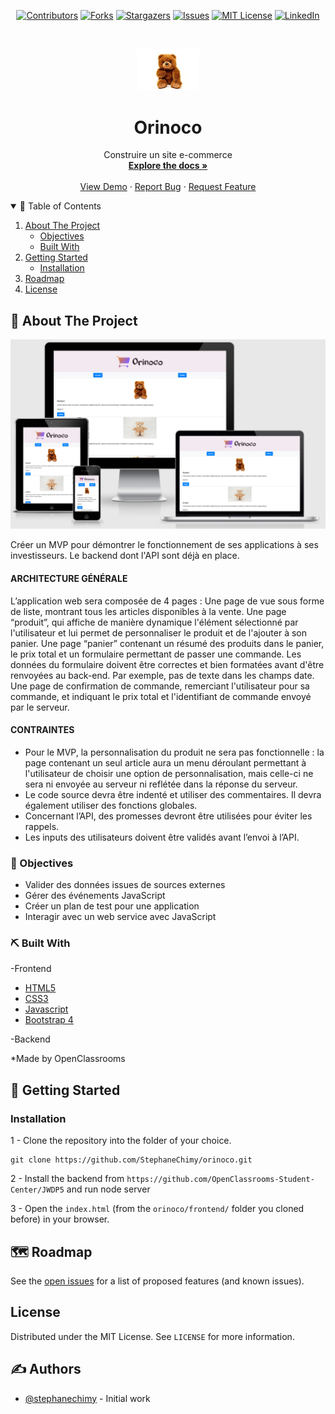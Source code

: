 <!--
*** Thanks for checking out the Best-README-Template. If you have a suggestion
*** that would make this better, please fork the repo and create a pull request
*** or simply open an issue with the tag "enhancement".
*** Thanks again! Now go create something AMAZING! :D
-->


<!-- MARKDOWN LINKS & IMAGES -->
<!-- https://www.markdownguide.org/basic-syntax/#reference-style-links -->
[contributors-shield]: https://img.shields.io/github/contributors/StephaneChimy/orinoco.svg?style=for-the-badge&color=success
[contributors-url]: https://github.com/StephaneChimy/orinoco/graphs/contributors
[forks-shield]: https://img.shields.io/github/forks/StephaneChimy/orinoco.svg?style=for-the-badge
[forks-url]: https://github.com/StephaneChimy/orinoco/network/members
[stars-shield]: https://img.shields.io/github/stars/StephaneChimy/orinoco.svg?style=for-the-badge
[stars-url]: https://github.com/StephaneChimy/orinoco/stargazers
[issues-shield]: https://img.shields.io/github/issues/StephaneChimy/orinoco.svg?style=for-the-badge
[issues-url]: https://github.com/StephaneChimy/orinoco/issues
[license-shield]: https://img.shields.io/github/license/StephaneChimy/orinoco?style=for-the-badge
[license-url]: https://github.com/StephaneChimy/orinoco/blob/main/LICENSE
[linkedin-shield]: https://img.shields.io/badge/-LinkedIn-black.svg?style=for-the-badge&logo=linkedin&colorB=555
[linkedin-url]: https://linkedin.com/in/stephane-chimy
[product-screenshot]: /responsive.png



<!-- PROJECT SHIELDS -->
<!--
*** I'm using markdown "reference style" links for readability.
*** Reference links are enclosed in brackets [ ] instead of parentheses ( ).
*** See the bottom of this document for the declaration of the reference variables
*** for contributors-url, forks-url, etc. This is an optional, concise syntax you may use.
*** https://www.markdownguide.org/basic-syntax/#reference-style-links
-->



<div align="center">
 
 [![Contributors][contributors-shield]][contributors-url]
 [![Forks][forks-shield]][forks-url]
 [![Stargazers][stars-shield]][stars-url]
 [![Issues][issues-shield]][issues-url]
 [![MIT License][license-shield]][license-url]
 [![LinkedIn][linkedin-shield]][linkedin-url]
 
</div>


<!-- PROJECT LOGO -->
<br />
<p align="center">
  <a href="https://github.com/StephaneChimy/orinoco">
    <img src="https://github.com/OpenClassrooms-Student-Center/JWDP5/blob/master/images/teddy_1.jpg" alt="Logo" width="100">
  </a>

  <h1 align="center">Orinoco</h1>

  <p align="center">
    Construire un site e-commerce
    <br />
    <a href="https://github.com/StephaneChimy/orinoco"><strong>Explore the docs »</strong></a>
    <br />
    <br />
    <a href="https://sc-orinoco.netlify.app/">View Demo</a>
    ·
    <a href="https://github.com/StephaneChimy/orinoco/issues">Report Bug</a>
    ·
    <a href="https://github.com/StephaneChimy/orinoco/issues">Request Feature</a>
  </p>
</p>



<!-- TABLE OF CONTENTS -->
<details open="open">
  <summary>📝 Table of Contents</summary>
  <ol>
    <li>
    <a href="#about-the-project">About The Project</a>
      <ul>
        <li><a href="#objectives">Objectives</a></li>
        <li><a href="#built-with">Built With</a></li>
      </ul>
    </li>
    <li>
      <a href="#getting-started">Getting Started</a>
      <ul>
        <!-- <li><a href="#prerequisites">Prerequisites</a></li> -->
        <li><a href="#installation">Installation</a></li>
      </ul>
    </li>
   <!-- <li><a href="#usage">Usage</a></li> -->
    <li><a href="#roadmap">Roadmap</a></li>
   <!-- <li><a href="#contributing">Contributing</a></li> -->
    <li><a href="#license">License</a></li>
   <!-- <li><a href="#contact">Contact</a></li> -->
   <!-- <li><a href="#acknowledgements">Acknowledgements</a></li> -->
  </ol>
</details>



<!-- ABOUT THE PROJECT -->
## 🧐 About The Project <a name = "about-the-project"></a>

[![Orinoco][product-screenshot]](https://sc-orinoco.netlify.app)

Créer un MVP pour démontrer le fonctionnement de ses applications à ses investisseurs.
Le backend dont l'API sont déjà en place.

#### ARCHITECTURE GÉNÉRALE

L’application web sera composée de 4 pages :
Une page de vue sous forme de liste, montrant tous les articles disponibles à la vente.
Une page “produit”, qui affiche de manière dynamique l'élément sélectionné par l'utilisateur et lui permet de personnaliser le produit et de l'ajouter à son panier.
Une page “panier” contenant un résumé des produits dans le panier, le prix total et un formulaire permettant de passer une commande. Les données du formulaire doivent être correctes et bien formatées avant d'être renvoyées au back-end. Par exemple, pas de texte dans les champs date.
Une page de confirmation de commande, remerciant l'utilisateur pour sa commande, et indiquant le prix total et l'identifiant de commande envoyé par le serveur.

#### CONTRAINTES

* Pour le MVP, la personnalisation du produit ne sera pas fonctionnelle : la page contenant un seul article aura un menu déroulant permettant à l'utilisateur de choisir une option de personnalisation, mais celle-ci ne sera ni envoyée au serveur ni reflétée dans la réponse du serveur.
* Le code source devra être indenté et utiliser des commentaires. Il devra également utiliser des fonctions globales.
* Concernant l’API, des promesses devront être utilisées pour éviter les rappels.
* Les inputs des utilisateurs doivent être validés avant l’envoi à l’API.



### 🎯 Objectives <a name = "objectives"></a>

* Valider des données issues de sources externes
* Gérer des événements JavaScript
* Créer un plan de test pour une application
* Interagir avec un web service avec JavaScript


### ⛏️ Built With <a name = "built-with"></a>

-Frontend

* [HTML5](https://fr.wikipedia.org/wiki/HTML5)
* [CSS3](https://fr.wikipedia.org/wiki/Feuilles_de_style_en_cascade)
* [Javascript](https://fr.wikipedia.org/wiki/JavaScript)
* [Bootstrap 4](https://getbootstrap.com/docs/4.0/getting-started/introduction/)


-Backend

*Made by OpenClassrooms




<!-- GETTING STARTED -->
## 🏁 Getting Started <a name = "getting-started"></a>


<!--
### Prerequisites

Make sure you have [Mysql](https://www.mysql.com/fr/) installed.
 -->
 
 

### Installation

1 - Clone the repository into the folder of your choice.

```
git clone https://github.com/StephaneChimy/orinoco.git
```

2 - Install the backend from `https://github.com/OpenClassrooms-Student-Center/JWDP5` and run node server

3 - Open the `index.html` (from the `orinoco/frontend/` folder you cloned before) in your browser.



<!--
## 🚀 Deployment <a name = "deployment"></a>
Add additional notes about how to deploy this on a live system.
-->


<!-- USAGE EXAMPLES
## 🎈 Usage <a name = "usage"></a>

Use this space to show useful examples of how a project can be used. Additional screenshots, code examples and demos work well in this space. You may also link to more resources.
-->

<!--
_For more examples, please refer to the [Documentation](https://example.com)_
-->


<!-- ROADMAP -->
## 🗺 Roadmap <a name = "roadmap"></a>

See the [open issues](https://github.com/othneildrew/Best-README-Template/issues) for a list of proposed features (and known issues).



<!-- CONTRIBUTING 
## Contributing

Contributions are what make the open source community such an amazing place to learn, inspire, and create. Any contributions you make are **greatly appreciated**.

1. Fork the Project
2. Create your Feature Branch (`git checkout -b feature/AmazingFeature`)
3. Commit your Changes (`git commit -m 'Add some AmazingFeature'`)
4. Push to the Branch (`git push origin feature/AmazingFeature`)
5. Open a Pull Request

-->


<!-- LICENSE -->
## License

Distributed under the MIT License. See `LICENSE` for more information.



<!-- CONTACT
## ✍️ Contact

Your Name - [@your_twitter](https://twitter.com/your_username) - email@example.com

Project Link: [https://github.com/your_username/repo_name](https://github.com/your_username/repo_name)
-->



## ✍️ Authors <a name = "authors"></a>
- [@stephanechimy](https://github.com/StephaneChimy) - Initial work



<!-- ACKNOWLEDGEMENTS 
## Acknowledgements
* [GitHub Emoji Cheat Sheet](https://www.webpagefx.com/tools/emoji-cheat-sheet)
* [Img Shields](https://shields.io)
* [Choose an Open Source License](https://choosealicense.com)
* [GitHub Pages](https://pages.github.com)
* [Animate.css](https://daneden.github.io/animate.css)
* [Loaders.css](https://connoratherton.com/loaders)
* [Slick Carousel](https://kenwheeler.github.io/slick)
* [Smooth Scroll](https://github.com/cferdinandi/smooth-scroll)
* [Sticky Kit](http://leafo.net/sticky-kit)
* [JVectorMap](http://jvectormap.com)
* [Font Awesome](https://fontawesome.com)

-->

